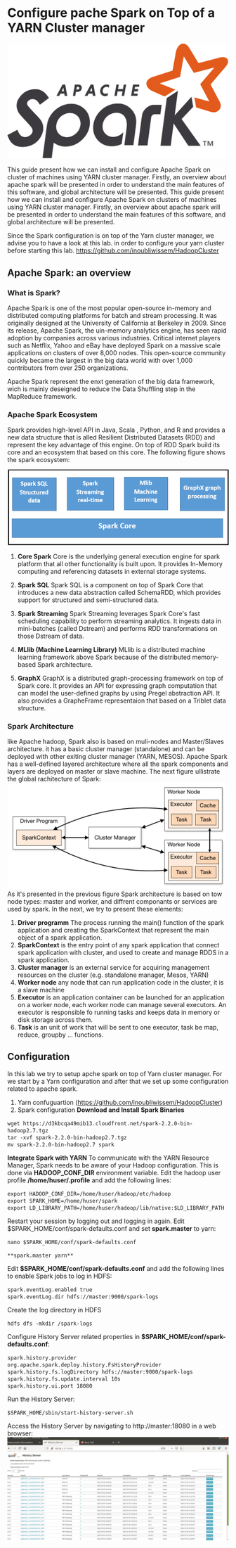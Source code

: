 # Configure pache Spark on Top of a YARN Cluster manager
![alt text](spark.png "apache spark")

This guide present how we can install and configure Apache Spark on cluster of machines using YARN cluster manager.  Firstly, an overview about apache spark will be presented in order to understand the main features of this software, and global architecture will be presented.
This guide present how we can install and configure Apache Spark on clusters of machines using YARN cluster manager.  Firstly, an overview about apache spark will be presented in order to understand the main features of this software, and global architecture will be presented.

Since the Spark configuration is on top of the Yarn cluster manager, we advise you to have a look at this lab. in order to configure your yarn cluster before starting this lab.
https://github.com/inoubliwissem/HadoopCluster 
## Apache Spark: an overview
### What is Spark?
Apache Spark is one of the most popular open-source  in-memory and distributed computing platforms for  batch and stream processing.  It was originally designed at the University of California at Berkeley in 2009.
Since its release, Apache Spark, the uin-memory analytics engine, has seen rapid adoption by companies across various industries. Critical internet players such as Netflix, Yahoo and eBay have deployed Spark on a massive scale applications  on clusters of over 8,000 nodes. This open-source community quickly became the largest in the big data world with over 1,000 contributors from over 250 organizations.

Apache Spark represent the enxt generation of the big data framework, wich is mainly deseigned to  reduce the  Data Shuffling step in the MapReduce framework.
### Apache Spark Ecosystem
Spark  provides high-level API in Java, Scala , Python, and R and provides a new data structure that is alled Resilient Distributed Datasets (RDD)  and represent the key advantage of this engine. On top of RDD Spark build its core and an ecosystem that based on this core. The following figure shows the spark ecosystem:

![alt text](ecosystem.png "apache spark ecosystem")
1)  **Core Spark** Core is the underlying general execution engine for spark platform that all other functionality is built upon. It provides In-Memory computing and referencing datasets in external storage systems.

2) **Spark SQL** Spark SQL is a component on top of Spark Core that introduces a new data abstraction called SchemaRDD, which provides support for structured and semi-structured data.

3) **Spark Streaming** Spark Streaming leverages Spark Core's fast scheduling capability to perform streaming analytics. It ingests data in mini-batches (called Dstream) and performs RDD transformations on those Dstream of data.

4) **MLlib (Machine Learning Library)** MLlib is a distributed machine learning framework above Spark because of the distributed memory-based Spark architecture.

5) **GraphX** GraphX is a distributed graph-processing framework on top of Spark core. It provides an API for expressing graph computation that can model the user-defined graphs by using Pregel abstraction API. It also provides a GrapheFrame representaion that based on a Triblet data structure.

### Spark Architecture
like Apache hadoop, Spark also   is based on muli-nodes  and  Master/Slaves  architecture. it has a basic cluster manager (standalone) and can be deployed with other exiting cluster manager (YARN, MESOS).
Apache Spark has a well-defined layered architecture where all the spark components and layers are deployed on master or slave machine. The next figure ullistrate the global rachitecture of Spark:
![alt text](architecture.png "apache spark ecosystem")
As it's presented in the previous figure Spark architecture is based on tow node types: master and worker, and diffrent componants or services are used by spark. In the next, we try to present these elements:
1) **Driver programm**  The process running the main() function of the spark application and creating the SparkContext that represent the main object of a spark application.
2) **SparkContext** is the entry point of any spark application that connect spark application with cluster, and used to create and manage RDDS in a spark application.
3)  **Cluster manager**   is an external service for acquiring management resources on the cluster (e.g. standalone manager, Mesos, YARN)
4) **Worker node**  any node that can run application code in the cluster, it is a slave machine
5) **Executor**  is an application container can be launched for an application on a worker node, each worker node can manage several executors. An executor is responsible fo  running tasks and keeps data in memory or disk storage across them.
6) **Task**  is an unit of work that will be sent to one executor, task be map, reduce, groupby ... functions.

## Configuration
In this lab we try to setup apche spark on top of Yarn cluster manager. For we start by a Yarn configuration and after that we set up some configuration related to apache spark.
1) Yarn confuguartion (https://github.com/inoubliwissem/HadoopCluster)
2) Spark configuration
**Download and Install Spark Binaries**
```{r, engine='bash', count_lines}
wget https://d3kbcqa49mib13.cloudfront.net/spark-2.2.0-bin-hadoop2.7.tgz
tar -xvf spark-2.2.0-bin-hadoop2.7.tgz
mv spark-2.2.0-bin-hadoop2.7 spark
```
**Integrate Spark with YARN**
To communicate with the YARN Resource Manager, Spark needs to be aware of your Hadoop configuration. This is done via **HADOOP_CONF_DIR** environment variable. 
Edit the hadoop user profile **/home/huser/.profile** and add the following lines:

```{r, engine='bash', count_lines}
export HADOOP_CONF_DIR=/home/huser/hadoop/etc/hadoop
export SPARK_HOME=/home/huser/spark
export LD_LIBRARY_PATH=/home/huser/hadoop/lib/native:$LD_LIBRARY_PATH
```
Restart your session by logging out and logging in again.
Edit $SPARK_HOME/conf/spark-defaults.conf and set **spark.master** to yarn:
```{r, engine='bash', count_lines}
nano $SPARK_HOME/conf/spark-defaults.conf
```
```{r, engine='bash', count_lines}
**spark.master yarn**
```
Edit **$SPARK_HOME/conf/spark-defaults.conf** and add the following lines to enable Spark jobs to log in HDFS:
```{r, engine='bash', count_lines}
spark.eventLog.enabled true
spark.eventLog.dir hdfs://master:9000/spark-logs
```
Create the log directory in HDFS
```{r, engine='bash', count_lines}
hdfs dfs -mkdir /spark-logs
```
Configure History Server related properties in **$SPARK_HOME/conf/spark-defaults.conf**:
```{r, engine='bash', count_lines}
spark.history.provider org.apache.spark.deploy.history.FsHistoryProvider
spark.history.fs.logDirectory hdfs://master:9000/spark-logs
spark.history.fs.update.interval 10s
spark.history.ui.port 18080
```
Run the History Server:
```{r, engine='bash', count_lines}
$SPARK_HOME/sbin/start-history-server.sh
```
Access the History Server by navigating to http://master:18080 in a web browser:
![alt text](history.png "apache spark history")
